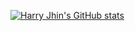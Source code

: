 [![Harry Jhin's GitHub stats](https://github-readme-stats.vercel.app/api?username=harryjhin&show_icons=true&theme=merko)](https://github.com/anuraghazra/github-readme-stats)
